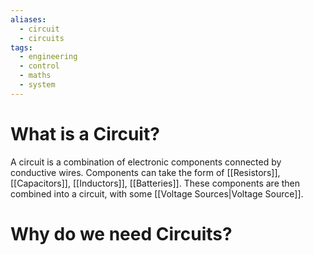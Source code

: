 ```yaml
---
aliases:
  - circuit
  - circuits
tags:
  - engineering
  - control
  - maths
  - system
---
```

# What is a Circuit?
A circuit is a combination of electronic components connected by conductive wires. Components can take the form of [[Resistors]], [[Capacitors]], [[Inductors]], [[Batteries]]. These components are then combined into a circuit, with some [[Voltage Sources|Voltage Source]]. 

# Why do we need Circuits?
